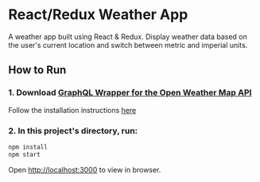 # React/Redux Weather App

A weather app built using React & Redux. Display weather data based on the user's current location and switch between metric and imperial units.

## How to Run

### 1. Download [GraphQL Wrapper for the Open Weather Map API](https://github.com/konstantinmuenster/graphql-weather-api)

Follow the installation instructions [here](https://github.com/konstantinmuenster/graphql-weather-api/blob/master/README.md#how-to-install)

### 2. In this project's directory, run:
```sh
npm install
npm start
```

Open [http://localhost:3000](http://localhost:3000) to view in browser.
